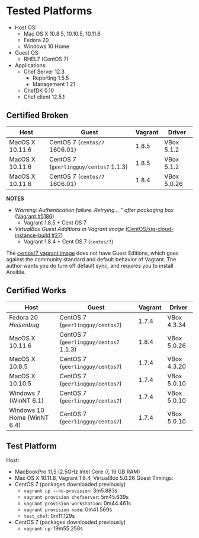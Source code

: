 # **Tested Platforms**

* Host OS:
    * Mac OS X 10.8.5, 10.10.5, 10.11.6
    * Fedora 20
    * Windows 10 Home
* Guest OS:
    * RHEL7 (CentOS 7)
* Applications:
    *  Chef Server 12.3
       * Reporting 1.5.5
       * Management 1.21
    *  ChefDK 0.10
    *  Chef client 12.5.1

## **Certified Broken**

|Host                  |Guest                                 |Vagrant|Driver     |
|----------------------|--------------------------------------|-------|-----------|
|MacOS X 10.11.6       |CentOS 7 (`centos/7` 1606.01)         |1.8.5  |VBox 5.1.2 |
|MacOS X 10.11.6       |CentOS 7 (`geerlingguy/centos7` 1.1.3)|1.8.5  |VBox 5.1.2 |
|MacOS X 10.11.6       |CentOS 7 (`centos/7` 1606.01)         |1.8.4  |VBox 5.0.26|


**NOTES**
* _Warning: Authentication failure. Retrying... " after packaging box_ ([Vagrant #5186](https://github.com/mitchellh/vagrant/issues/5186))
  * Vagrant 1.8.5 + Cent OS 7
* _VirtualBox Guest Additions in Vagrant image_ ([CentOS/sig-cloud-instance-build #27](https://github.com/CentOS/sig-cloud-instance-build/issues/27))
  * Vagrant 1.8.4 + Cent OS 7 (`centos/7`)

The [centos/7 vagrant image](https://seven.centos.org/2016/07/updated-centos-vagrant-images-available-2/) does not have Guest Editions, which goes against the community standard and default behavior of Vagrant.  The author wants you do turn off default sync, and requires you to install Ansible.


## **Certified Works**

|Host                        |Guest                                  |Vagrant|Driver     |
|----------------------------|---------------------------------------|-------|-----------|
|Fedora 20 *Heisenbug*       |CentOS 7 (`geerlingguy/centos7`)       |1.7.4  |VBox 4.3.34|
|MacOS X 10.11.6             |CentOS 7 (`geerlingguy/centos7` 1.1.3) |1.8.4  |VBox 5.0.26|
|MacOS X 10.8.5              |CentOS 7 (`geerlingguy/centos7`)       |1.7.4  |VBox 4.3.20|
|MacOS X 10.10.5             |CentOS 7 (`geerlingguy/centos7`)       |1.7.4  |VBox 5.0.10|
|Windows 7 (WinNT 6.1)       |CentOS 7 (`geerlingguy/centos7`)       |1.7.4  |VBox 5.0.10|
|Windows 10 Home (WinNT 6.4) |CentOS 7 (`geerlingguy/centos7`)       |1.7.4  |VBox 5.0.10|


## **Test Platform**

Host:
  * MacBookPro 11,5 (2.5GHz Intel Core i7, 16 GB RAM)
  * Mac OS X 10.11.6, Vagrant 1.8.4, VirtualBox 5.0.26
Guest Timings:
  * CentOS 7 (packages downloaded previously)
      * `vagrant up --no-provision`: 3m5.883s
      * `vagrant provision chefserver`: 5m45.639s
      * `vagrant provision workstation`: 0m44.461s
      * `vagrant provision node`: 0m41.569s
      * `test_chef`: 0m11.129s
  * CentOS 7 (packages downloaded previously)
      * `vagrant up`: 19m55.258s
